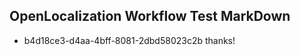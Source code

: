 ## OpenLocalization Workflow Test MarkDown
* b4d18ce3-d4aa-4bff-8081-2dbd58023c2b thanks!

<!--HONumber=Jul16_HO4-->


